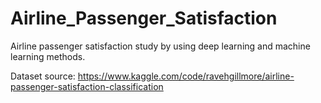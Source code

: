 # Airline_Passenger_Satisfaction
Airline passenger satisfaction study by using deep learning and machine learning methods. 

Dataset source: https://www.kaggle.com/code/ravehgillmore/airline-passenger-satisfaction-classification
